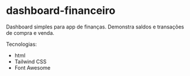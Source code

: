 # dashboard-financeiro

Dashboard simples para app de finanças. Demonstra saldos e transações de compra e venda.

Tecnologias:
- html
- Tailwind CSS
- Font Awesome

  
